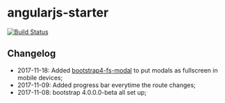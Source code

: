 # angularjs-starter

[![Build Status](https://travis-ci.org/rjcarneiro/angularjs-starter.svg?branch=master)](https://travis-ci.org/rjcarneiro/angularjs-starter)

## Changelog

- 2017-11-18: Added [bootstrap4-fs-modal](https://github.com/keaukraine/bootstrap4-fs-modal) to put modals as fullscreen in mobile devices;
- 2017-11-09: Added progress bar everytime the route changes;
- 2017-11-08: bootstrap 4.0.0.0-beta all set up;